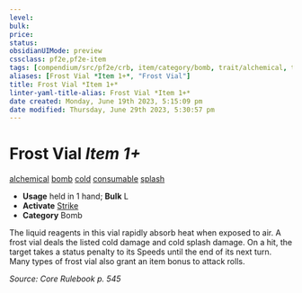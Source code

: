 ```yaml
---
level:
bulk:
price:
status:
obsidianUIMode: preview
cssclass: pf2e,pf2e-item
tags: [compendium/src/pf2e/crb, item/category/bomb, trait/alchemical, trait/bomb, trait/cold, trait/consumable, trait/splash]
aliases: [Frost Vial *Item 1+*, "Frost Vial"]
title: Frost Vial *Item 1+*
linter-yaml-title-alias: Frost Vial *Item 1+*
date created: Monday, June 19th 2023, 5:15:09 pm
date modified: Thursday, June 29th 2023, 5:30:57 pm
---
```


# Frost Vial *Item 1+*

[alchemical](rules/traits/alchemical.md) [bomb](rules/traits/bomb.md) [cold](rules/traits/cold.md) [consumable](rules/traits/consumable.md) [splash](rules/traits/splash.md)  

- **Usage** held in 1 hand; **Bulk** L
- **Activate** [Strike](rules/actions/strike.md)
- **Category** Bomb

The liquid reagents in this vial rapidly absorb heat when exposed to air. A frost vial deals the listed cold damage and cold splash damage. On a hit, the target takes a status penalty to its Speeds until the end of its next turn. Many types of frost vial also grant an item bonus to attack rolls.

*Source: Core Rulebook p. 545*
